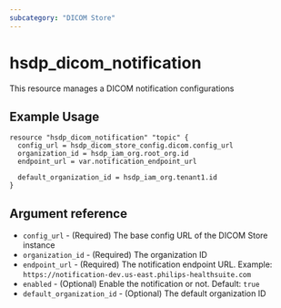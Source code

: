 ```yaml
---
subcategory: "DICOM Store"
---
```


# hsdp_dicom_notification

This resource manages a DICOM notification configurations

## Example Usage

```hcl
resource "hsdp_dicom_notification" "topic" {
  config_url = hsdp_dicom_store_config.dicom.config_url
  organization_id = hsdp_iam_org.root_org.id
  endpoint_url = var.notification_endpoint_url
  
  default_organization_id = hsdp_iam_org.tenant1.id
}
```

## Argument reference

* `config_url` - (Required) The base config URL of the DICOM Store instance
* `organization_id` - (Required) The organization ID
* `endpoint_url` - (Required) The notification endpoint URL. Example: `https://notification-dev.us-east.philips-healthsuite.com`
* `enabled` - (Optional) Enable the notification or not. Default: `true`
* `default_organization_id` - (Optional) The default organization ID
